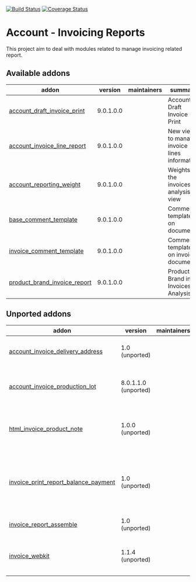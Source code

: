 [![Build Status](https://travis-ci.org/OCA/account-invoice-reporting.svg?branch=9.0)](https://travis-ci.org/OCA/account-invoice-reporting)
[![Coverage Status](https://coveralls.io/repos/OCA/account-invoice-reporting/badge.png?branch=9.0)](https://coveralls.io/r/OCA/account-invoice-reporting?branch=9.0)

Account - Invoicing Reports
===========================

This project aim to deal with modules related to manage invoicing related report.

[//]: # (addons)

Available addons
----------------
addon | version | maintainers | summary
--- | --- | --- | ---
[account_draft_invoice_print](account_draft_invoice_print/) | 9.0.1.0.0 |  | Account Draft Invoice Print
[account_invoice_line_report](account_invoice_line_report/) | 9.0.1.0.0 |  | New view to manage invoice lines information
[account_reporting_weight](account_reporting_weight/) | 9.0.1.0.0 |  | Weights in the invoices analysis view
[base_comment_template](base_comment_template/) | 9.0.1.0.0 |  | Comments templates on documents
[invoice_comment_template](invoice_comment_template/) | 9.0.1.0.0 |  | Comments templates on invoice documents
[product_brand_invoice_report](product_brand_invoice_report/) | 9.0.1.0.0 |  | Product Brand in Invoices Analysis


Unported addons
---------------
addon | version | maintainers | summary
--- | --- | --- | ---
[account_invoice_delivery_address](account_invoice_delivery_address/) | 1.0 (unported) |  | Account invoice delivery address
[account_invoice_production_lot](account_invoice_production_lot/) | 8.0.1.1.0 (unported) |  | Display delivered serial numbers in invoice
[html_invoice_product_note](html_invoice_product_note/) | 1.0.0 (unported) |  | HTML note in product reported in invoice report
[invoice_print_report_balance_payment](invoice_print_report_balance_payment/) | 1.0 (unported) |  | Prints invoices with balance payments (and other things)
[invoice_report_assemble](invoice_report_assemble/) | 1.0 (unported) |  | Assemble invoice report
[invoice_webkit](invoice_webkit/) | 1.1.4 (unported) |  | Invoice Report using Webkit Library

[//]: # (end addons)
